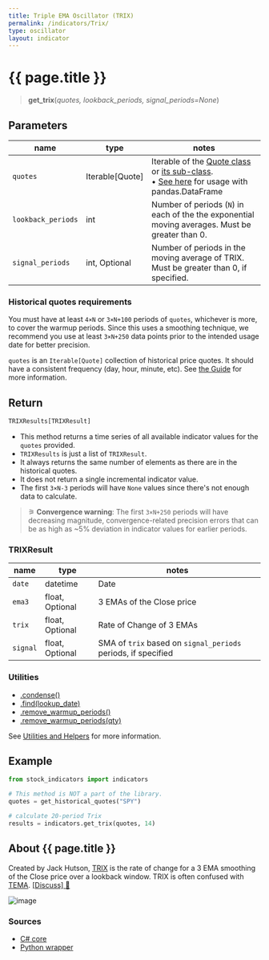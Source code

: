 ```yaml
---
title: Triple EMA Oscillator (TRIX)
permalink: /indicators/Trix/
type: oscillator
layout: indicator
---
```


# {{ page.title }}

><span class="indicator-syntax">**get_trix**(*quotes, lookback_periods, signal_periods=None*)</span>

## Parameters

| name | type | notes
| -- |-- |--
| `quotes` | Iterable[Quote] | Iterable of the [Quote class]({{site.baseurl}}/guide/#historical-quotes) or [its sub-class]({{site.baseurl}}/guide/#using-custom-quote-classes). <br><span class='qna-dataframe'> • [See here]({{site.baseurl}}/guide/#using-pandasdataframe) for usage with pandas.DataFrame</span>
| `lookback_periods` | int | Number of periods (`N`) in each of the the exponential moving averages.  Must be greater than 0.
| `signal_periods` | int, Optional | Number of periods in the moving average of TRIX.  Must be greater than 0, if specified.

### Historical quotes requirements

You must have at least `4×N` or `3×N+100` periods of `quotes`, whichever is more, to cover the warmup periods.  Since this uses a smoothing technique, we recommend you use at least `3×N+250` data points prior to the intended usage date for better precision.

`quotes` is an `Iterable[Quote]` collection of historical price quotes.  It should have a consistent frequency (day, hour, minute, etc).  See [the Guide]({{site.baseurl}}/guide/#historical-quotes) for more information.

## Return

```python
TRIXResults[TRIXResult]
```

- This method returns a time series of all available indicator values for the `quotes` provided.
- `TRIXResults` is just a list of `TRIXResult`.
- It always returns the same number of elements as there are in the historical quotes.
- It does not return a single incremental indicator value.
- The first `3×N-3` periods will have `None` values since there's not enough data to calculate.

>&#9886; **Convergence warning**: The first `3×N+250` periods will have decreasing magnitude, convergence-related precision errors that can be as high as ~5% deviation in indicator values for earlier periods.

### TRIXResult

| name | type | notes
| -- |-- |--
| `date` | datetime | Date
| `ema3` | float, Optional | 3 EMAs of the Close price
| `trix` | float, Optional | Rate of Change of 3 EMAs
| `signal` | float, Optional | SMA of `trix` based on `signal_periods` periods, if specified

### Utilities

- [.condense()]({{site.baseurl}}/utilities#condense)
- [.find(lookup_date)]({{site.baseurl}}/utilities#find-indicator-result-by-date)
- [.remove_warmup_periods()]({{site.baseurl}}/utilities#remove-warmup-periods)
- [.remove_warmup_periods(qty)]({{site.baseurl}}/utilities#remove-warmup-periods)

See [Utilities and Helpers]({{site.baseurl}}/utilities#utilities-for-indicator-results) for more information.

## Example

```python
from stock_indicators import indicators

# This method is NOT a part of the library.
quotes = get_historical_quotes("SPY")

# calculate 20-period Trix
results = indicators.get_trix(quotes, 14)
```

## About {{ page.title }}

Created by Jack Hutson, [TRIX](https://en.wikipedia.org/wiki/Trix_(technical_analysis)) is the rate of change for a 3 EMA smoothing of the Close price over a lookback window.  TRIX is often confused with [TEMA](../Tema#content).
[[Discuss] &#128172;]({{site.dotnet.repo}}/discussions/234 "Community discussion about this indicator")

![image]({{site.dotnet.charts}}/Trix.png)

### Sources

- [C# core]({{site.dotnet.src}}/s-z/Trix/Trix.Series.cs)
- [Python wrapper]({{site.python.src}}/trix.py)
